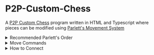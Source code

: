# P2P-Custom-Chess

A [P2P Custom Chess](https://chessplus.xxcrashbomberxx.freecluster.eu/) program written in HTML and Typescript where pieces can be modified using [Parlett's Movement System](https://en.m.wikipedia.org/wiki/Fairy_chess_piece#0%E2%80%939)

<details>

<summary>Recommended Parlett's Order</summary>

\<conditions> \<move type> \<distance> \<direction> \<other>

</details>

<details>

<summary>Move Commands</summary>

* '1', '2', '3', ..., 'n'/'N' = Distance of N
* 'X-Y' = Distance in Inclusive Range from X to Y
* '*' = Orthogonal of Diagonal Movement
* '+' = Orthogonal Movement
* '>' = Forwards Movement
* '<' = Backwards Movement
* '<>' = Forwards or Backwards Movement
* '=' = Orthogonally Sideways Movement
* '>=' = Orthogonally Forwards or Sideways Movement
* '<=' = Orthogonally Backwards or Sideways Movement
* 'x'/'X' = Diagonal Movement
* 'x>'/'X>' = Diagonally Forward Movement
* 'x<'/'X<' = Diagonally Backward Movement
* '+>' = Orthogonally Forward Movement
* '+<' = Orthogonally Backward Movement
* 'X/Y' = Distance of X and Y in Different Orthogonal Directions
* 'W-X/Y-Z' = Distance in Inclusive Range from W to X and Y to Z in Different Orthogonal Directions
* 'X/Ys'/'X/YS' = Strict Distance of X Horizontally and then Y Vertically in Different Orthogonal Directions
* 'W-X/Y-Zs'/'W-X/Y-ZS' = Strict Distance in Inclusive Range from W to X Horizontally and then Y to Z Vertically in Different Orthogonal Directions
* '~' = Jumping Operator (Knights)
*'i'/'I' = Only Use on First Movement of Piece
* 'c'/'C' = Only Use on Capturing Piece (Only applies to final square being landed on)
* 'o'/'O' = Only Use on Not Capturing Piece
* ',' = Add Different Movements to a Piece
* '-' = Inclusive Range Operator
* 'r'/'R' = Right (Relative to Direction 1)
* 'l'/'L' = Left (Relative to Direction 1)
* 'd'/'D' = Cannot be Killed nor Moved
* '()' = Grouping Operator (Nightriders) (Use 'n()' instead of the deprecated '&' operator)
* '.' = Then Operator (Aanca)
* '^' = Locust Operator (Checkers) (Must capture between each jump)
* 'k'/'K' = King flag that enables notifications when placed into check by another piece

</details>

<details>

<summary>How to Connect</summary>

1. Have Player 1 Click the `Connect` button.
2. Send the Game ID generated in the box to Player 2.
3. Have Player 2 enter the Game ID into their box.
4. Have Player 2 Click the `Connect` button.

Upon connection, both players should get an alert that a player has connected. Any Piece changes will be reflected onto both sides with the person who is receiving the changes getting an alert describing the change made.

</details>
